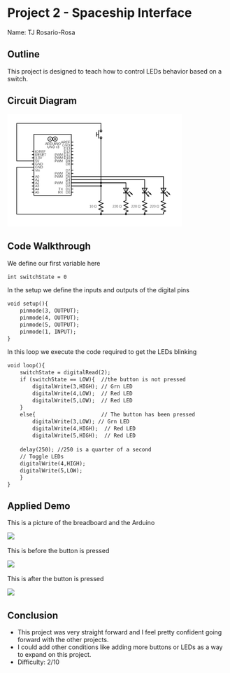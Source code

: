 # Project 2 - Spaceship Interface

Name: TJ Rosario-Rosa
<!--
        Due:
 Start time: 
   End time:
    Elapsed:
-->

## Outline
<!-- Summarize the project in a clear, concise few sentences. -->
This project is designed to teach how to control LEDs behavior based on a switch. 


## Circuit Diagram
<!-- https://www.circuit-diagram.org/editor/ -->
<img src="Proj2.png" width="400">



## Code Walkthrough
<!-- Post and document important code here -->

We define our first variable here
```arduino
int switchState = 0
```
In the setup we define the inputs and outputs of the digital pins
```arduino
void setup(){
    pinmode(3, OUTPUT);
    pinmode(4, OUTPUT);
    pinmode(5, OUTPUT);
    pinmode(1, INPUT);
}
```
In this loop we execute the code required to get the LEDs blinking
```arduino
void loop(){
    switchState = digitalRead(2);
    if (switchState == LOW){  //the button is not pressed
        digitalWrite(3,HIGH); // Grn LED
        digitalWrite(4,LOW);  // Red LED
        digitalWrite(5,LOW);  // Red LED
    }
    else{                     // The button has been pressed
        digitalWrite(3,LOW); // Grn LED
        digitalWrite(4,HIGH);  // Red LED
        digitalWrite(5,HIGH);  // Red LED

    delay(250); //250 is a quarter of a second
    // Toggle LEDs
    digitalWrite(4,HIGH); 
    digitalWrite(5,LOW);
    }
}
```

## Applied Demo
<!-- Upload pictures that show that the project has worked -->
This is a picture of the breadboard and the Arduino

<img src="https://placedog.net/498?random" width="400">

This is before the button is pressed

<img src="https://placedog.net/499?random" width="400">

This is after the button is pressed

<img src="https://placedog.net/500?random" width="400">

## Conclusion 
<!-- What went wrong/right? What can you do to make this better? How difficult did you find this project? -->
 - This project was very straight forward and I feel pretty confident going forward with the other projects.
 - I could add other conditions like adding more buttons or LEDs as a way to expand on this project.
 - Difficulty: 2/10


